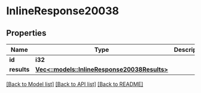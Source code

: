 # InlineResponse20038

## Properties

Name | Type | Description | Notes
------------ | ------------- | ------------- | -------------
**id** | **i32** |  | [optional] 
**results** | [**Vec<::models::InlineResponse20038Results>**](inline_response_200_38_results.md) |  | [optional] 

[[Back to Model list]](../README.md#documentation-for-models) [[Back to API list]](../README.md#documentation-for-api-endpoints) [[Back to README]](../README.md)


